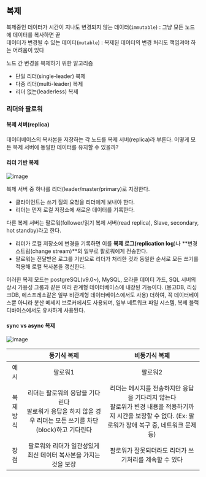 ## 복제

복제중인 데이터가 시간이 지나도 변경되지 않는 데이터(`immutable`) : 그냥 모든 노드에 데이터를 복사하면 끝<br>
데이터가 변경될 수 있는 데이터(`mutable`) : 복제된 데이터의 변경 처리도 책임져야 하는 어려움이 있다

노드 간 변경을 복제하기 위한 알고리즘
- 단일 리더(single-leader) 복제
- 다중 리더(multi-leader) 복제
- 리더 없는(leaderless) 복제


### 리더와 팔로워

#### 복제 서버(replica)
데이터베이스의 복사본을 저장하는 각 노드를 복제 서버(replica)라 부른다. 
어떻게 모든 복제 서버에 동일한 데이터를 유지할 수 있을까? 

#### 리더 기반 복제
![image](https://github.com/rachel5004/23-11-DesigningDataIntensiveApplications/assets/75432228/87d7aec7-e674-4d48-b37b-71f822d3ac4c)

복제 서버 중 하나를 리더(leader/master/primary)로 지정한다. 
- 클라이언트는 쓰기 질의 요청을 리더에게 보내야 한다. 
- 리더는 먼저 로컬 저장소에 새로운 데이터를 기록한다.

  
다른 복제 서버는 팔로워(follower/읽기 복제 서버(read replica), Slave, secondary, hot standby)라고 한다. 
- 리더가 로컬 저장소에 변경을 기록하면 이를 **복제 로그(replication log**)나 **변경 스트림(change stream)**의 일부로 팔로워에게 전송한다. 
- 팔로워는 전달받은 로그를 기반으로 리더가 처리한 것과 동일한 순서로 모든 쓰기를 적용해 로컬 복사본을 갱신한다.

이러한 복제 모드는 postgreSQL(v9.0~), MySQL, 오라클 데이터 가드, SQL 서버의 상시 가용성 그룹과 같은 여러 관계형 데이터베이스에 내장된 기능이다.
(몽고DB, 리싱크DB, 에스프레소같은 일부 비관계형 데이터베이스에서도 사용)
더하여, 꼭 데이터베이스뿐 아니라 분산 메세지 브로커에서도 사용되며, 일부 네트워크 파일 시스템, 복제 블럭 디바이스에서도 유사하게 사용된다. 


#### sync vs async 복제

![image](https://github.com/rachel5004/23-11-DesigningDataIntensiveApplications/assets/75432228/b7844798-7e2d-45ac-8717-0bffab060a4f)

||동기식 복제|비동기식 복제|
|:--:|:--:|:--:|
|예시|팔로워1|팔로워2|
|복제방식|리더는 팔로워의 응답을 기다린다<br>팔로워가 응답을 하지 않을 경우 리더는 모든 쓰기를 차단(block)하고 기다린다| 리더는 메시지를 전송하지만 응답을 기다리지 않는다<br>팔로워가 변경 내용을 적용하기까지 시간을 보장할 수 없다. (Ex: 팔로워가 장애 복구 중, 네트워크 문제 등)|
|장점| 팔로워와 리더가 일관성있게 최신 데이터 복사본을 가지는 것을 보장|팔로워가 잘못되더라도 리더가 쓰기처리를 계속할 수 있다|
